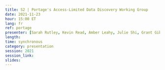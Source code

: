 ```yaml
---
title: S2 | Portage's Access-Limited Data Discovery Working Group
date: 2021-11-23
hour: 15:00 ET
lang: fr
ref: portage
presenter: [Sarah Rutley, Kevin Read, Amber Leahy, Julie Shi, Grant Gibson]
length:
time: synchronous
category: presentation
session: 2021
session_link:
slides:
---
```

